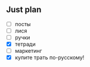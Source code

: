 ## Just plan
- [ ] посты
- [ ] лися
- [ ] ручки
- [x] тетради
- [ ] маркетинг
- [x] купите трать по-русскому!
